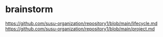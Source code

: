 # brainstorm
https://github.com/susu-organization/repository1/blob/main/lifecycle.md
https://github.com/susu-organization/repository1/blob/main/project.md
